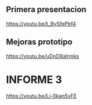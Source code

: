 ## Primera presentacion 
https://youtu.be/t_BySfePbf4
## Mejoras prototipo 
https://youtu.be/uDnD8alrmks

# INFORME 3 
https://youtu.be/Lj-0kan5vFE
